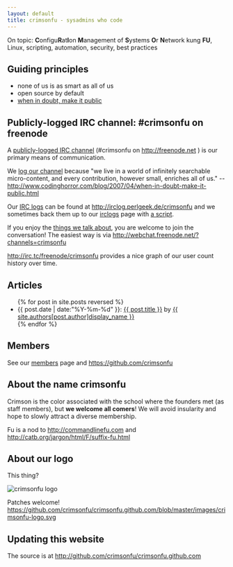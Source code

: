 ```yaml
---
layout: default
title: crimsonfu - sysadmins who code
---
```

On topic: **C**onfigu**R**at**I**on **M**anagement of **S**ystems **O**r **N**etwork kung **FU**, Linux, scripting, automation, security, best practices

## Guiding principles

* none of us is as smart as all of us
* open source by default
* [when in doubt, make it public](http://www.codinghorror.com/blog/2007/04/when-in-doubt-make-it-public.html)

## Publicly-logged IRC channel: #crimsonfu on freenode

A [publicly-logged IRC channel][logs] (#crimsonfu on http://freenode.net ) is our primary means of communication.

We [log our channel][logs] because "we live in a world of infinitely searchable micro-content, and every contribution, however small, enriches all of us." -- http://www.codinghorror.com/blog/2007/04/when-in-doubt-make-it-public.html

Our [IRC logs][logs] can be found at http://irclog.perlgeek.de/crimsonfu and we sometimes back them up to our [irclogs](irclogs) page with [a script](bin/logfetch.pl).

If you enjoy the [things we talk about][logs], you are welcome to join the conversation!  The easiest way is via http://webchat.freenode.net/?channels=crimsonfu

http://irc.tc/freenode/crimsonfu provides a nice graph of our user count history over time.

## Articles

<ul>
{% for post in site.posts reversed %}
<li>{{ post.date | date:"%Y-%m-%d" }}: <a href="{{ post.url }}">{{ post.title }}</a> by <a href="/members/{{post.author}}">{{ site.authors[post.author]display_name }}</a></li>
{% endfor %}
</ul>

## Members

See our [members](members) page and https://github.com/crimsonfu

## About the name crimsonfu

Crimson is the color associated with the school where the founders met (as staff members), but **we welcome all comers**!  We will avoid insularity and hope to slowly attract a diverse membership.

Fu is a nod to http://commandlinefu.com and http://catb.org/jargon/html/F/suffix-fu.html

## About our logo

This thing?

<img src="http://www.gravatar.com/avatar/5accd79d827a12591f4b2ba652362688?s=128" alt="crimsonfu logo">

Patches welcome! https://github.com/crimsonfu/crimsonfu.github.com/blob/master/images/crimsonfu-logo.svg

## Updating this website

The source is at http://github.com/crimsonfu/crimsonfu.github.com 

[logs]: http://irclog.perlgeek.de/crimsonfu
